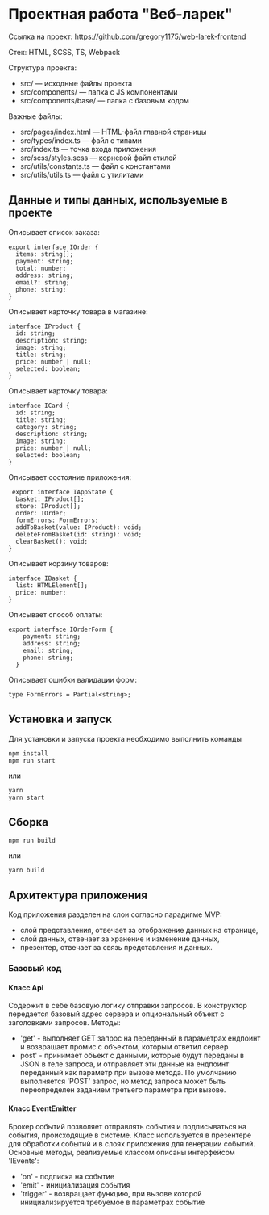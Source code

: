 # Проектная работа "Веб-ларек"

Ссылка на проект: https://github.com/gregory1175/web-larek-frontend

Стек: HTML, SCSS, TS, Webpack

Структура проекта:
- src/ — исходные файлы проекта
- src/components/ — папка с JS компонентами
- src/components/base/ — папка с базовым кодом

Важные файлы:
- src/pages/index.html — HTML-файл главной страницы
- src/types/index.ts — файл с типами
- src/index.ts — точка входа приложения
- src/scss/styles.scss — корневой файл стилей
- src/utils/constants.ts — файл с константами
- src/utils/utils.ts — файл с утилитами

## Данные и типы данных, используемые в проекте 

Описывает список заказа:
```
export interface IOrder {
  items: string[];
  payment: string;
  total: number;
  address: string;
  email?: string;
  phone: string;
}
```

Описывает карточку товара в магазине:
```
interface IProduct {
  id: string;
  description: string;
  image: string;
  title: string;
  price: number | null;
  selected: boolean;
}
```

Описывает карточку товара:
```
interface ICard {
  id: string;
  title: string;
  category: string;
  description: string;
  image: string;
  price: number | null;
  selected: boolean;
}
```

Описывает состояние приложения:
```
 export interface IAppState {
  basket: IProduct[];
  store: IProduct[];
  order: IOrder;
  formErrors: FormErrors;
  addToBasket(value: IProduct): void;
  deleteFromBasket(id: string): void;
  clearBasket(): void;
}
```

Описывает корзину товаров:
```
interface IBasket {
  list: HTMLElement[];
  price: number;
}
```

Описывает способ оплаты: 
```
export interface IOrderForm {
    payment: string;
    address: string;
    email: string;
    phone: string;
  }
```

Описывает ошибки валидации форм:
```
type FormErrors = Partial<string>;
```

## Установка и запуск
Для установки и запуска проекта необходимо выполнить команды

```
npm install
npm run start
```

или

```
yarn
yarn start
```
## Сборка

```
npm run build
```

или

```
yarn build
```

## Архитектура приложения 

Код приложения разделен на слои согласно парадигме MVP:
- слой представления, отвечает за отображение данных на странице,
- слой данных, отвечает за хранение и изменение данных,
- презентер, отвечает за связь представления и данных.

### Базовый код

#### Класс Api 
Содержит в себе базовую логику отправки запросов. В конструктор передается базовый адрес сервера и опциональный объект с заголовками запросов. 
Методы: 
- 'get' - выполняет GET запрос на переданный в параметрах ендпоинт и возвращает промис с объектом, которым ответил сервер 
- post' - принимает объект с данными, которые будут переданы в JSON в теле запроса, и отправляет эти данные на ендпоинт переданный как параметр при вызове метода. По умолчанию выполняется 'POST' запрос, но метод запроса может быть переопределен заданием третьего параметра при вызове.

#### Класс EventEmitter
Брокер событий позволяет отправлять события и подписываться на события, происходящие в системе. Класс используется в презентере для обработки событий и в слоях приложения для генерации событий. 
Основные методы, реализуемые классом описаны интерфейсом 'IEvents':
- 'on' - подписка на событие 
- 'emit' - инициализация события 
- 'trigger' - возвращает функцию, при вызове которой инициализируется требуемое в параметрах событие 